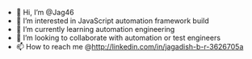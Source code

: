 - 👋 Hi, I’m @Jag46
- 👀 I’m interested in JavaScript automation framework build
- 🌱 I’m currently learning automation engineering
- 💞️ I’m looking to collaborate with automation or test engineers
- 📫 How to reach me @http://linkedin.com/in/jagadish-b-r-3626705a

<!---
Jag46/Jag46 is a ✨ special ✨ repository because its `README.md` (this file) appears on your GitHub profile.
You can click the Preview link to take a look at your changes.
--->
